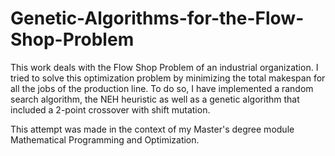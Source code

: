 # Genetic-Algorithms-for-the-Flow-Shop-Problem
This work deals with the Flow Shop Problem of an industrial organization.
I tried to solve this optimization problem by minimizing the total makespan for all the jobs of the production line.
To do so, I have implemented a random search algorithm, the NEH heuristic as well as a genetic algorithm that included a 2-point crossover with shift mutation.

This attempt was made in the context of my Master's degree module Mathematical Programming and Optimization.
